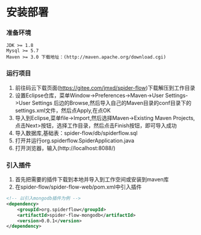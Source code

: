 # 安装部署

### 准备环境
```
JDK >= 1.8
Mysql >= 5.7
Maven >= 3.0 下载地址：(http://maven.apache.org/download.cgi)
```
### 运行项目
1.  前往码云下载页面(https://gitee.com/jmxd/spider-flow)下载解压到工作目录
2.  设置Eclipse仓库，菜单Window->Preferences->Maven->User Settings->User Settings 后边的Browse,然后导入自己的Maven目录的conf目录下的settings.xml文件，然后点Apply,在点OK
3.  导入到Eclipse,菜单file->Import,然后选择Maven->Existing Maven Projects,点击Next>按钮，选择工作目录，然后点击Finish按钮，即可导入成功
4.	导入数据库,基础表：spider-flow/db/spiderflow.sql
5.  打开并运行org.spiderflow.SpiderApplication.java
6.  打开浏览器，输入(http://localhost:8088/)

### 引入插件
1.  首先把需要的插件下载到本地并导入到工作空间或安装到maven库
2.  在spider-flow/spider-flow-web/pom.xml中引入插件
```xml
<!-- 以引入mongodb插件为例 -->
<dependency>
	<groupId>org.spiderflow</groupId>
	<artifactId>spider-flow-mongodb</artifactId>
	<version>0.0.1</version>
</dependency>
```